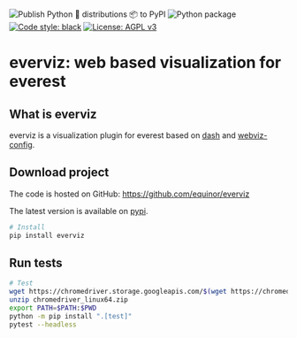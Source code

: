 ![Publish Python 🐍 distributions 📦 to PyPI](https://github.com/equinor/everviz/workflows/Publish%20Python%20%F0%9F%90%8D%20distributions%20%F0%9F%93%A6%20to%20PyPI/badge.svg)
![Python package](https://github.com/equinor/everviz/workflows/Python%20package/badge.svg)
[![Code style: black](https://img.shields.io/badge/code%20style-black-000000.svg)](https://github.com/psf/black)
[![License: AGPL v3](https://img.shields.io/badge/License-AGPL%20v3-blue.svg)](https://www.gnu.org/licenses/agpl-3.0)

# everviz: web based visualization for everest

## What is everviz
everviz is a visualization plugin for everest based on [dash](https://github.com/plotly/dash) 
and [webviz-config](https://github.com/equinor/webviz-config).

## Download project
The code is hosted on GitHub:
https://github.com/equinor/everviz

The latest version is available on [pypi](https://pypi.org/project/everviz).

```sh
# Install
pip install everviz
```

## Run tests

```sh
# Test
wget https://chromedriver.storage.googleapis.com/$(wget https://chromedriver.storage.googleapis.com/LATEST_RELEASE -q -O -)/chromedriver_linux64.zip
unzip chromedriver_linux64.zip
export PATH=$PATH:$PWD
python -m pip install ".[test]"
pytest --headless
```
